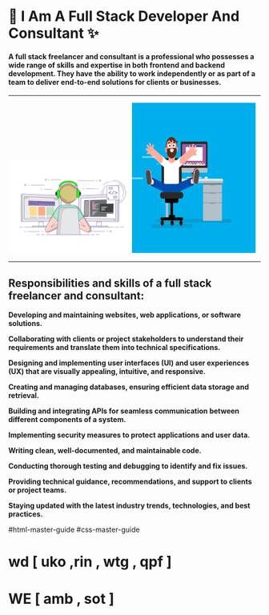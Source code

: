 <!-- 
<img src="https://www.ducatindia.com/images/logo.png"> -->

# 👋 I Am A Full Stack Developer And Consultant  ✨

#### A full stack freelancer and consultant is a professional who possesses a wide range of skills and expertise in both frontend and backend development. They have the ability to work independently or as part of a team to deliver end-to-end solutions for clients or businesses.

<hr>

<img src="techunitbook.gif" width="49%"><img src="coder.gif" width="49%" height="300px">

<hr>

## Responsibilities and skills of a full stack freelancer and consultant:

**Developing and maintaining websites, web applications, or software solutions.**

**Collaborating with clients or project stakeholders to understand their requirements and translate them into technical specifications.**

**Designing and implementing user interfaces (UI) and user experiences (UX) that are visually appealing, intuitive, and responsive.**

**Creating and managing databases, ensuring efficient data storage and retrieval.**

**Building and integrating APIs for seamless communication between different components of a system.**

**Implementing security measures to protect applications and user data.**

**Writing clean, well-documented, and maintainable code.**

**Conducting thorough testing and debugging to identify and fix issues.**

**Providing technical guidance, recommendations, and support to clients or project teams.**

**Staying updated with the latest industry trends, technologies, and best practices.**


<!--
- 🔭 I’m currently working on Ducat India Pvt. Ltd.
- 🌱 I’m currently learning React and node
- 👯 I’m looking to collaborate on youtube
- 🤔 I’m looking for help with ????
- 💬 i am a fullstack developer with php and node
- 📫 How to reach me: https://www.techunitbook.com
- 😄 Pronouns: https://punitkatiyar.github.io
-  ⚡ Master Guide : https://github.com/techunitbook 
-->

  

#html-master-guide #css-master-guide

# wd [ uko ,rin , wtg , qpf ]

# WE [ amb , sot  ]




<!-- <img src="https://punitkatiyar.github.io/profile_as_a%20developer.png" width="100%"> -->
<!-- <iframe src="https://www.linkedin.com/embed/feed/update/urn:li:share:7059503242111557632" height="633" width="504" frameborder="0" allowfullscreen="" title="Embedded post"></iframe> -->
<!-- <img src="https://user-images.githubusercontent.com/1016365/34124854-48fafa06-e3e9-11e7-8c04-251055feebee.png"> -->




